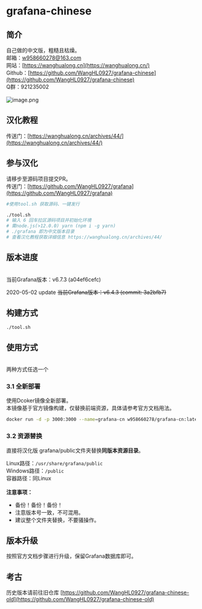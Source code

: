 # grafana-chinese

<a name="NPS5Q"></a>
## 简介
自己做的中文版，粗糙且枯燥。<br />邮箱：w958660278@163.com<br />网站：[https://wanghualong.cn](https://wanghualong.cn/)<br />Github：[https://github.com/WangHL0927/grafana-chinese](https://github.com/WangHL0927/grafana-chinese)<br />Q群：921235002<br />
<br />![image.png](https://cdn.nlark.com/yuque/0/2019/png/225645/1571331709247-18e8dfac-6398-4ede-a220-c7db9392638e.png#align=left&display=inline&height=411&margin=%5Bobject%20Object%5D&name=image.png&originHeight=411&originWidth=300&size=110904&status=done&style=none&width=300)<br />

<a name="wcU8O"></a>
## 汉化教程
传送门：[https://wanghualong.cn/archives/44/](https://wanghualong.cn/archives/44/)<br />

<a name="OTia3"></a>
## 参与汉化
请移步至源码项目提交PR。<br />传送门：[https://github.com/WangHL0927/grafana](https://github.com/WangHL0927/grafana)<br />

```bash
#使用tool.sh 获取源码、一键发行

./tool.sh
# 输入 6 回车拉区源码项目并初始化环境 
# 需node.js(>12.0.0) yarn (npm i -g yarn)
# ./grafana 即为中文版本目录
# 查看汉化教程获取详细信息 https://wanghualong.cn/archives/44/
```


<a name="kZYxw"></a>
## 版本进度

<br />当前Grafana版本：v6.7.3 (a04ef6cefc)

2020-05-02 update ~~当前Grafana版本：v6.4.3 (commit: 3a2bfb7)~~ <br />

<a name="GgDhn"></a>
## 构建方式
```bash
./tool.sh
```


<a name="F9gVh"></a>
## 使用方式

<br />两种方式任选一个<br />

<a name="GzPJx"></a>
### 3.1 全新部署
使用Dcoker镜像全新部署。<br />本镜像基于官方镜像构建，仅替换前端资源，具体请参考官方文档用法。
```bash
docker run -d -p 3000:3000 --name=grafana-cn w958660278/grafana-cn:latest-dev
```


<a name="0lnVn"></a>
### 3.2 资源替换
直接将汉化版 grafana/public文件夹替换**同版本资源目录**。

Linux路径：`/usr/share/grafana/public`<br />Windows路径：`/public`<br />容器路径：同Linux<br />
<br />**注意事项：**

- 备份！备份！备份！
- 注意版本号一致，不可混用。
- 建议整个文件夹替换，不要骚操作。



<a name="9i9Kr"></a>
## 版本升级


按照官方文档步骤进行升级，保留Grafana数据库即可。<br />

<a name="HQzi5"></a>
## 考古
历史版本请前往旧仓库 [https://github.com/WangHL0927/grafana-chinese-old](https://github.com/WangHL0927/grafana-chinese-old)
